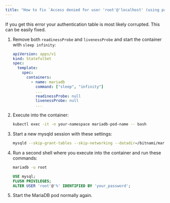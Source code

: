 ```yaml
---
title: "How to fix `Access denied for user 'root'@'localhost' (using password: YES)` Error for Bitnami's MariaDB Container"
---
```


If you get this error your authentication table is most likely corrupted. This can be easily fixed.

1. Remove both `readinessProbe` and `livenessProbe` and start the container with `sleep infinity`:

    ```yaml
    apiVersion: apps/v1
    kind: StatefulSet
    spec:
      template:
        spec:
          containers:
            - name: mariadb
              command: ["sleep", "infinity"]
              ...
              readinessProbe: null
              livenessProbe: null
              ...
    ```

3. Execute into the container:

    ```bash
    kubectl exec -it -n your-namespace mariadb-pod-name -- bash
    ```

4. Start a new mysqld session with these settings:

    ```bash
    mysqld --skip-grant-tables --skip-networking --datadir=/bitnami/mariadb/data/
    ```

5. Run a second shell where you execute into the container and run these commands:

    ```bash
    mariadb -u root
    ```

    ```sql
    USE mysql;
    FLUSH PRIVILEGES;
    ALTER USER 'root'@'%' IDENTIFIED BY 'your_password';
    ```

6. Start the MariaDB pod normally again.
